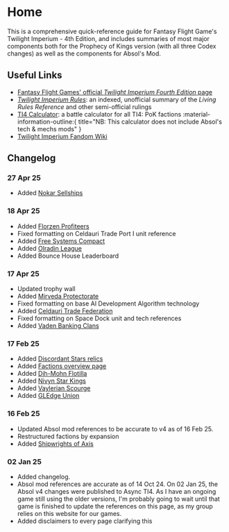 # Home

This is a comprehensive quick-reference guide for Fantasy Flight Game's Twilight Imperium - 4th Edition, and includes summaries of most major components both for the Prophecy of Kings version (with all three Codex changes) as well as the components for Absol's Mod.

## Useful Links

* [Fantasy Flight Games' official _Twilight Imperium Fourth Edition_ page](https://www.fantasyflightgames.com/en/products/twilight-imperium-fourth-edition/)
* [_Twilight Imperium Rules_](https://www.tirules.com/): an indexed, unofficial summary of the _Living Rules Reference_ and other semi-official rulings
* [TI4 Calculator](https://ti4battle.com/): a battle calculator for all TI4: PoK factions :material-information-outline:{ title="NB: This calculator does not include Absol's tech & mechs mods" }
* [Twilight Imperium Fandom Wiki](https://twilight-imperium.fandom.com/wiki/Twilight_Imperium_Wiki)

## Changelog

### **27 Apr 25**

* Added [Nokar Sellships](factions/ds/nokar.md)

### **18 Apr 25**

* Added [Florzen Profiteers](factions/ds/florzen.md)
* Fixed formatting on Celdauri Trade Port I unit reference
* Added [Free Systems Compact](factions/ds/freesystems.md)
* Added [Olradin League](factions/ds/olradin.md)
* Added Bounce House Leaderboard

### **17 Apr 25**

* Updated trophy wall
* Added [Mirveda Protectorate](factions/ds/mirveda.md)
* Fixed formatting on base AI Development Algorithm technology
* Added [Celdauri Trade Federation](factions/ds/celdauri.md)
* Fixed formatting on Space Dock unit and tech references
* Added [Vaden Banking Clans](factions/ds/vaden.md)

### **17 Feb 25**

* Added [Discordant Stars relics](relics.md#discordant-stars)
* Added [Factions overview page](factions.md)
* Added [Dih-Mohn Flotilla](factions/ds/dihmohn.md)
* Added [Nivyn Star Kings](factions/ds/nivyn.md)
* Added [Vaylerian Scourge](factions/ds/vaylerian.md)
* Added [GLEdge Union](factions/ds/gledge.md)

### **16 Feb 25**

* Updated Absol mod references to be accurate to v4 as of 16 Feb 25.
* Restructured factions by expansion
* Added [Shipwrights of Axis](factions/ds/axis.md)

### **02 Jan 25** 

* Added changelog. 
* Absol mod references are accurate as of 14 Oct 24. On 02 Jan 25, the Absol v4 changes were published to Async TI4. As I have an ongoing game still using the older versions, I'm probably going to wait until that game is finished to update the references on this page, as my group relies on this website for our games.
* Added disclaimers to every page clarifying this